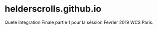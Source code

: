 # helderscrolls.github.io

Quete Integration Finale partie 1 pour la séssion Fevrier 2019 WCS Paris.
